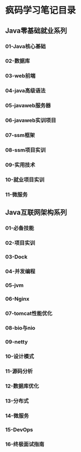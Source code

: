 # 疯码学习笔记目录

## Java零基础就业系列

### 01-Java核心基础

### 02-数据库

### 03-web前端

### 04-java高级语法

### 05-javaweb服务器

### 06-javaweb实训项目

### 07-ssm框架

### 08-ssm项目实训

### 09-实用技术

### 10-就业项目实训

### 11-微服务

## Java互联网架构系列

### 01-必备技能

### 02-项目实训

### 03-Dock

### 04-并发编程

### 05-jvm

### 06-Nginx

### 07-tomcat性能优化

### 08-bio与nio

### 09-netty

### 10-设计模式

### 11-源码分析

### 12-数据库优化

### 13-分布式

### 14-微服务

### 15-DevOps

### 16-终极面试指南